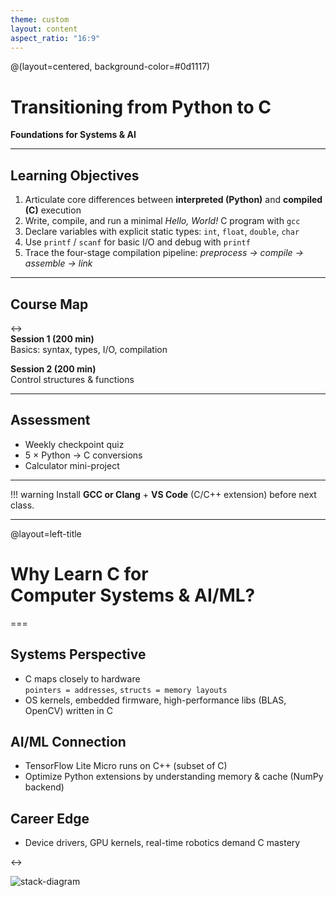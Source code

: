 ```yaml
---
theme: custom
layout: content
aspect_ratio: "16:9"
---
```


@(layout=centered, background-color=#0d1117)

# Transitioning from Python to C  
**Foundations for Systems & AI**

---

## Learning Objectives
1. Articulate core differences between **interpreted (Python)** and **compiled (C)** execution  
2. Write, compile, and run a minimal *Hello, World!* C program with `gcc`  
3. Declare variables with explicit static types: `int`, `float`, `double`, `char`  
4. Use `printf` / `scanf` for basic I/O and debug with `printf`  
5. Trace the four-stage compilation pipeline: *preprocess → compile → assemble → link*

---

## Course Map
<->  
**Session 1 (200 min)**  
Basics: syntax, types, I/O, compilation  

**Session 2 (200 min)**  
Control structures & functions

---

## Assessment
- Weekly checkpoint quiz  
- 5 × Python → C conversions  
- Calculator mini-project

---

!!! warning
Install **GCC or Clang** + **VS Code** (C/C++ extension) before next class.

---

@layout=left-title
# Why Learn C for<br>Computer Systems & AI/ML?

===

## Systems Perspective
- C maps closely to hardware  
  `pointers = addresses`, `structs = memory layouts`
- OS kernels, embedded firmware, high-performance libs (BLAS, OpenCV) written in C

## AI/ML Connection
- TensorFlow Lite Micro runs on C++ (subset of C)
- Optimize Python extensions by understanding memory & cache (NumPy backend)

## Career Edge
- Device drivers, GPU kernels, real-time robotics demand C mastery

<->

![stack-diagram](resources/c-vs-python-stack.png)